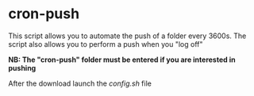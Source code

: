 # cron-push
This script allows you to automate the push of a folder every 3600s. The script also allows you to perform a push when you "log off"

**NB: The "cron-push" folder must be entered if you are interested in pushing**

After the download launch the *config.sh* file
